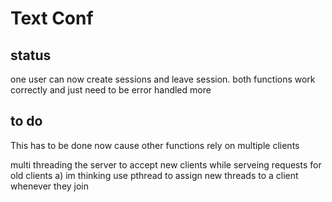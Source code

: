 # Text Conf

## status
one user can now create sessions and leave session. both functions work correctly and just need to be error handled more 


## to do 
This has to be done now cause other functions rely on multiple clients 

multi threading the server to accept new clients while serveing requests for old clients 
a) im thinking use pthread to assign new threads to a client whenever they join 

